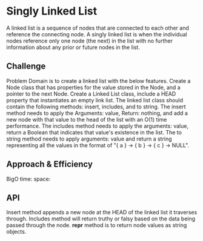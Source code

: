 # Singly Linked List

A linked list is a sequence of nodes that are connected to each other and reference the connecting node.
A singly linked list is when the individual nodes reference only one node (the next) in the list with no further information about any prior or future nodes in the list.

## Challenge

Problem Domain is to create a linked list with the below features.
Create a Node class that has properties for the value stored in the Node, and a pointer to the next Node.
Create a Linked List class, include a HEAD property that instantiates an empty link list.
The linked list class should contain the following methods: insert, includes, and to string.
The insert method needs to apply the Arguments: value, Return: nothing, and add a new node with that value to the head of the list with an O(1) time performance.
The includes method needs to apply the arguments: value, return a Boolean that indicates that value's existence in the list.
The to string method needs to apply arguments: value and return a string representing all the values in the format of "{ a } -> { b } -> { c } -> NULL".


## Approach & Efficiency

BigO
time:
space:


## API

Insert method appends a new node at the HEAD of the linked list it traverses through.
Includes method will return truthy or falsy based on the data being passed through the node.
__repr__ method is to return node values as string objects.

